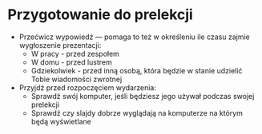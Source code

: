 # Przygotowanie do prelekcji

* Przećwicz wypowiedź — pomaga to też w określeniu ile czasu zajmie wygłoszenie
    prezentacji:
    + W pracy - przed zespołem
    + W domu - przed lustrem
    + Gdziekolwiek - przed inną osobą, która będzie w stanie udzielić Tobie
        wiadomości zwrotnej
* Przyjdź przed rozpoczęciem wydarzenia:
    + Sprawdź swój komputer, jeśli będziesz jego używał podczas swojej prelekcji
    + Sprawdź czy slajdy dobrze wyglądają na komputerze na którym będą
        wyświetlane
